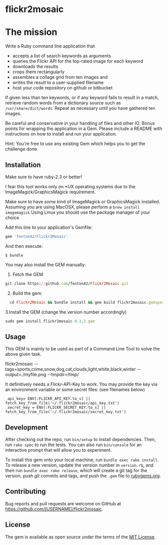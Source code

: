 # flickr2mosaic

The mission
============================================

Write a Ruby command line application that

* accepts a list of search keywords as arguments
* queries the Flickr API for the top-rated image for each keyword
* downloads the results
* crops them rectangularly
* assembles a collage grid from ten images and
* writes the result to a user-supplied filename
* host your code repository on github or bitbucket

If given less than ten keywords, or if any keyword fails to
result in a match, retrieve random words from a dictionary
source such as `/usr/share/dict/words`. Repeat as necessary
until you have gathered ten images.

Be careful and conservative in your handling of files and
other IO. Bonus points for wrapping the application in a
Gem. Please include a README with instructions on how to
install and run your application.

Hint: You're free to use any existing Gem which helps you to
get the challenge done.


## Installation

Make sure to have ruby-2.3 or better!

  I fear this tool works only on *UX operating systems due to the ImageMagick/GraphicsMagick requirement.
  
Make sure to have some kind of ImageMagick or GraphicsMagick installed.
Assuming you are using MacOSX, please perform a
``` brew install imagemagick ```
Using Linux you should use the package manager of your choice

Add this line to your application's Gemfile:

```ruby
gem 'fenton42/Flickr2Mosaic'
```

And then execute:

    $ bundle

You may also install the GEM manually:

  1. Fetch the GEM
```ruby
git clone https://github.com/fenton42/Flickr2Mosaic.git
```
  2. Build the gem:
```ruby
  cd Flickr2Mosaic && bundle install && gem build flickr2mosaic.gemspec
```
  3.Install the GEM (change the version number accordingly)
```ruby
sudo gem install flickr2mosaic-0.1.3.gem
```
## Usage

This GEM is mainly to be used as part of a Command Line Tool to solve the above given task.

  flickr2mosaic --tags=sports,crime,snow,dog,cat,clouds,light,white,black,winter --output=./myfile.png --tmpdir=/tmp/

It definitively needs a Flickr-API-Key to work.
You may provide the key via an environment variable or some secret files: (see filenames below)

     api_key= ENV[:FLICKR_API_KEY.to_s] || fetch_key_from_file('~/.flickr2mosaic/api_key.txt') 
     secret_key = ENV[:FLICKR_SECRET_KEY.to_s] || fetch_key_from_file('~/.flickr2mosaic/secret_key.txt')
     

## Development

After checking out the repo, run `bin/setup` to install dependencies. Then, run `rake spec` to run the tests. You can also run `bin/console` for an interactive prompt that will allow you to experiment.

To install this gem onto your local machine, run `bundle exec rake install`. To release a new version, update the version number in `version.rb`, and then run `bundle exec rake release`, which will create a git tag for the version, push git commits and tags, and push the `.gem` file to [rubygems.org](https://rubygems.org).

## Contributing

Bug reports and pull requests are welcome on GitHub at https://github.com/[USERNAME]/flickr2mosaic.


## License

The gem is available as open source under the terms of the [MIT License](http://opensource.org/licenses/MIT).

